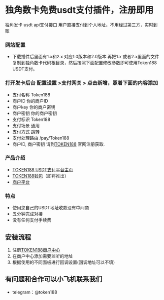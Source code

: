 # 独角数卡免费usdt支付插件，注册即用
独角发卡 usdt api支付接口 用户直接支付到个人地址，不用经过第三方，实时到账
### 网站配置
 - 下载插件后里面有1.x和2.x 对应1.0版本和2.0版本 再把1.x 或者2.x里面的文件 复制到独角数卡代码根目录，然后按照下面配置修改参数即可使用Token188 USDT支付。

### 打开发卡后台 配置设置 >支付网关 > 点击新增，照着下面的内容添加
 - 支付名称	Token188
- 商户ID	你的商户ID
- 商户key 你的商户密钥
- 商户密钥	你的商户密钥
- 支付标识	Token188
- 支付场景	通用
- 支付方式	跳转
- 支付处理路由	/pay/Token188
 - 商户ID, 商户密钥  请到[TOKEN188](https://www.token188.com/) 官网注册获取.

### 产品介绍

 - [TOKEN188 USDT支付平台主页](https://www.token188.com)
 - [TOKEN188钱包](https://www.token188.com)（即将推出）
 - [商户平台](https://www.token188.com/manager)
### 特点
 - 使用您自己的USDT地址收款没有中间商
 - 五分钟完成对接
 - 没有任何支付手续费

## 安装流程
1. 注册[TOKEN188商户中心](https://mar.token188.com/)
2. 在商户中心添加需要监听的地址
3. 根据使用的不同面板进行回调设置(回调地址可以不填)


## 有问题和合作可以小飞机联系我们
 - telegram：@token188
